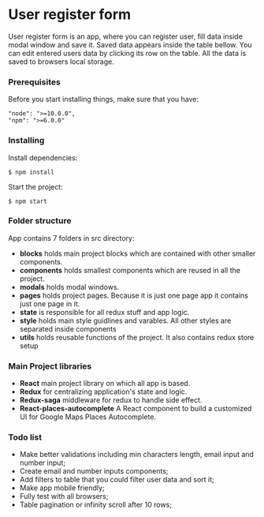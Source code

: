 # User register form

User register form is an app, where you can register user, fill data inside modal window and save it. Saved data appears inside the table bellow. You can edit entered users data by clicking its row on the table. All the data is saved to browsers local storage.

### Prerequisites
Before you start installing things, make sure that you have:
```
"node": ">=10.0.0",
"npm": ">=6.0.0"
```

### Installing 
Install dependencies:
```
$ npm install
```
Start the project:
```
$ npm start
```

### Folder structure

App contains 7 folders in src directory:

- **blocks** holds main project blocks which are contained with other smaller components.
- **components** holds smallest components which are reused in all the project.
- **modals** holds modal windows.
- **pages** holds project pages. Because it is just one page app it contains just one page in it.
- **state** is responsible for all redux stuff and app logic.
- **style** holds main style guidlines and varables. All other styles are separated inside components
- **utils** holds reusable functions of the project. It also contains redux store setup

### Main Project libraries

- **React** main project library on which all app is based.
- **Redux** for centralizing application's state and logic.
- **Redux-saga**  middleware for redux to handle side effect.
- **React-places-autocomplete**  A React component to build a customized UI for Google Maps Places Autocomplete.

### Todo list

- Make better validations including min characters length, email input and number input;
- Create email and number inputs components;
- Add filters to table that you could filter user data and sort it;
- Make app mobile friendly;
- Fully test with all browsers;
- Table pagination or infinity scroll after 10 rows;
